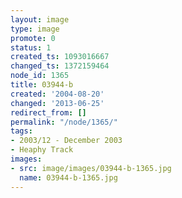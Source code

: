 ```yaml
---
layout: image
type: image
promote: 0
status: 1
created_ts: 1093016667
changed_ts: 1372159464
node_id: 1365
title: 03944-b
created: '2004-08-20'
changed: '2013-06-25'
redirect_from: []
permalink: "/node/1365/"
tags:
- 2003/12 - December 2003
- Heaphy Track
images:
- src: image/images/03944-b-1365.jpg
  name: 03944-b-1365.jpg
---
```


